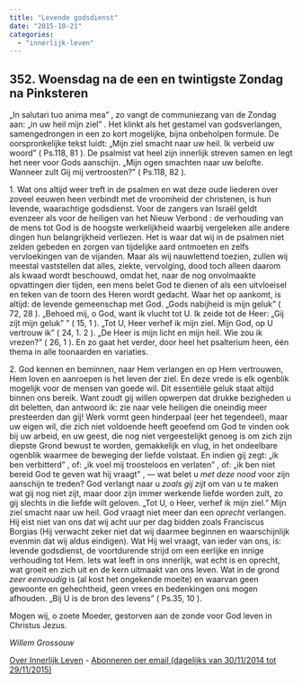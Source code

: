 ```yaml
---
title: "Levende godsdienst"
date: "2015-10-21"
categories: 
  - "innerlijk-leven"
---
```


## 352\. Woensdag na de een en twintigste Zondag na Pinksteren

„In salutari tuo anima mea” , zo vangt de communiezang van de Zondag aan: „in uw heil mijn ziel” . Het klinkt als het gestamel van godsverlangen, samengedrongen in een zo kort mogelijke, bijna onbeholpen formule. De oorspronkelijke tekst luidt: „Mijn ziel smacht naar uw heil. Ik verbeid uw woord” ( Ps.118, 81 ). De psalmist vat heel zijn innerlijk streven samen en legt het neer voor Gods aanschijn. „Mijn ogen smachten naar uw belofte. Wanneer zult Gij mij vertroosten?” ( Ps.118, 82 ).

1\. Wat ons altijd weer treft in de psalmen en wat deze oude liederen over zoveel eeuwen heen verbindt met de vroomheid der christenen, is hun levende, waarachtige godsdienst. Voor de zangers van Israël geldt evenzeer als voor de heiligen van het Nieuw Verbond : de verhouding van de mens tot God is de hoogste werkelijkheid waarbij vergeleken alle andere dingen hun belangrijkheid verliezen. Het is waar dat wij in de psalmen niet zelden gebeden en zorgen van tijdelijke aard ontmoeten en zelfs vervloekingen van de vijanden. Maar als wij nauwlettend toezien, zullen wij meestal vaststellen dat alles, ziekte, vervolging, dood toch alleen daarom als kwaad wordt beschouwd, omdat het, naar de nog onvolmaakte opvattingen dier tijden, een mens belet God te dienen of als een uitvloeisel en teken van de toorn des Heren wordt gedacht. Waar het op aankomt, is altijd: de levende gemeenschap met God. „Gods nabijheid is mijn geluk” ( 72, 28 ). „Behoed mij, o God, want ik vlucht tot U. Ik zeide tot de Heer: „Gij zijt mijn geluk” ” ( 15, 1 ). „Tot U, Heer verhef ik mijn ziel. Mijn God, op U vertrouw ik” ( 24, 1. 2 ). „De Heer is mijn licht en mijn heil. Wie zou ik vrezen?” ( 26, 1 ). En zo gaat het verder, door heel het psalterium heen, één thema in alle toonaarden en variaties.

2\. God kennen en beminnen, naar Hem verlangen en op Hem vertrouwen, Hem loven en aanroepen is het leven der ziel. En deze vrede is elk ogenblik mogelijk voor de mensen van goede wil. Dit essentiële geluk staat altijd binnen ons bereik. Want zoudt gij willen opwerpen dat drukke bezigheden u dit beletten, dan antwoord ik: zie naar vele heiligen die oneindig meer presteerden dan gij! Werk vormt geen hinderpaal (eer het tegendeel), maar uw eigen wil, die zich niet voldoende heeft geoefend om God te vinden ook bij uw arbeid, en uw geest, die nog niet vergeestelijkt genoeg is om zich zijn diepste Grond bewust te worden, gemakkelijk en vlug, in het ondeelbare ogenblik waarmee de beweging der liefde volstaat. En indien gij zegt: „ik ben verbitterd” , of: „ik voel mij troosteloos en verlaten” , of: „ik ben niet bereid God te geven wat hij vraagt” , — wat belet u _met deze nood_ voor zijn aanschijn te treden? God verlangt naar u _zoals gij zijt_ om van u te maken wat gij nog niet zijt, maar door zijn immer werkende liefde worden zult, zo gij slechts in die liefde wilt geloven. „Tot U, o Heer, verhef ik mijn ziel.” Mijn ziel smacht naar uw heil. God vraagt niet meer dan een _oprecht_ verlangen. Hij eist niet van ons dat wij acht uur per dag bidden zoals Franciscus Borgias (Hij verwacht zeker niet dat wij daarmee beginnen en waarschijnlijk evenmin dat wij aldus eindigen). Wat Hij wel vraagt, van ieder van ons, is: levende godsdienst, de voortdurende strijd om een eerlijke en innige verhouding tot Hem. Iets wat leeft in ons innerlijk, wat echt is en oprecht, wat groeit en zich uit en de kern uitmaakt van ons leven. Wat in de grond _zeer eenvoudig_ is (al kost het ongekende moeite) en waarvan geen gewoonte en gehechtheid, geen vrees en bedenkingen ons mogen afhouden. „Bij U is de bron des levens” ( Ps.35, 10 ).

Mogen wij, o zoete Moeder, gestorven aan de zonde voor God leven in Christus Jezus.

_Willem Grossouw_

[Over Innerlijk Leven](http://www.gelovenleren.net/2014/11/27/een-jaar-lang-innerlijk-leven-op-geloven-leren/) - [Abonneren per email (dagelijks van 30/11/2014 tot 29/11/2015)](http://eepurl.com/9P3DT)
